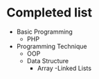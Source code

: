 # Completed list
- Basic Programming
	- PHP
- Programming Technique
	- OOP
	- Data Structure
		- Array
		-Linked Lists
